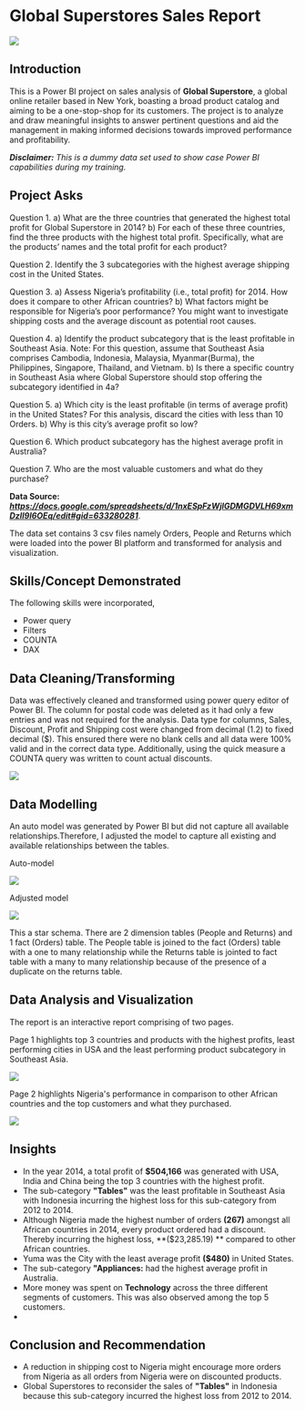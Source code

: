 # Global Superstores Sales Report

![](GlobalSuperstoreimage.jpg)

## Introduction
This is a Power BI project on sales analysis of **Global Superstore**, a global online retailer based in New York, boasting a broad product catalog and aiming to be a one-stop-shop for its customers. The project is to analyze and draw meaningful insights to answer pertinent questions and aid the management in making informed decisions towards improved performance and profitability. 

**_Disclaimer:_** _This is a dummy data set used to show case Power BI capabilities during my training._

## Project Asks

Question 1.
a) What are the three countries that generated the highest total profit for Global Superstore in 2014?
b) For each of these three countries, find the three products with the highest total profit. Specifically, what are the products’ names and the total profit for each product?

Question 2.
Identify the 3 subcategories with the highest average shipping cost in the United States.

Question 3.
a) Assess Nigeria’s profitability (i.e., total profit) for 2014. How does it compare to other African countries?
b) What factors might be responsible for Nigeria’s poor performance? You might want to investigate shipping costs and the average discount as potential root causes.

Question 4.
a) Identify the product subcategory that is the least profitable in Southeast Asia. Note: For this question, assume that Southeast Asia comprises Cambodia, Indonesia, Malaysia, Myanmar(Burma), the Philippines, Singapore, Thailand, and Vietnam.
b) Is there a specific country in Southeast Asia where Global Superstore should stop offering the subcategory identified in 4a?

Question 5.
a) Which city is the least profitable (in terms of average profit) in the United States? For this analysis, discard the cities with less than 10 Orders. b) Why is this city’s average profit so low?

Question 6.
Which product subcategory has the highest average profit in Australia?

Question 7.
Who are the most valuable customers and what do they purchase?

**Data Source: _https://docs.google.com/spreadsheets/d/1nxESpFzWjlGDMGDVLH69xmDzIl9l6OEq/edit#gid=633280281_**. 

The data set contains 3 csv files namely Orders, People and Returns which were loaded into the power BI platform and transformed for analysis and visualization.

## Skills/Concept Demonstrated

The following skills were incorporated, 
- Power query
- Filters
- COUNTA
- DAX

## Data Cleaning/Transforming

Data was effectively cleaned and transformed using power query editor of Power BI. The column for postal code was deleted as it had only a few entries and was not required for the analysis. Data type for columns, Sales, Discount, Profit and Shipping cost were changed from decimal (1.2) to fixed decimal ($). This ensured there were no blank cells and all data were 100% valid and in the correct data type. Additionally, using the quick measure a COUNTA query was written to count actual discounts.

![](Powerqueryeditor.png)

## Data Modelling

An auto model was generated by Power BI but did not capture all available relationships.Therefore, I adjusted the model to capture all existing and available relationships between the tables.

Auto-model                     

![](Auto-generated_model.png)

Adjusted model

![](Adjusted_model.png)

This a star schema. There are 2 dimension tables (People and Returns) and 1 fact (Orders) table. The People table is joined to the fact (Orders) table with a one to many relationship while the Returns table is jointed to fact table with a many to many relationship because of the presence of a duplicate on the returns table.

## Data Analysis and Visualization

The report is an interactive report comprising of two pages. 

Page 1 highlights top 3 countries and products with the highest profits, least performing cities in USA and the least performing product subcategory in Southeast Asia.

![](Visualization_page1.png)

Page 2 highlights Nigeria's performance in comparison to other African countries and the top customers and what they purchased.

![](visualization_page2.png)   

## Insights

- In the year 2014, a total profit of **$504,166** was generated with USA, India and China being the top 3 countries with the highest profit.
- The sub-category **"Tables"** was the least profitable in Southeast Asia with Indonesia incurring the highest loss for this sub-category from 2012 to 2014.
- Although Nigeria made the highest number of orders **(267)** amongst all African countries in 2014, every product ordered had a discount. Thereby incurring the highest loss, **($23,285.19) ** compared to other African countries.
- Yuma was the City with the least average profit **($480)** in United States.
- The sub-category **"Appliances:** had the highest average profit in Australia.
- More money was spent on **Technology** across the three different segments of customers. This was also observed among the top 5 customers.
- 
## Conclusion and Recommendation

- A reduction in shipping cost to Nigeria might encourage more orders from Nigeria as all orders from Nigeria were on discounted products.
- Global Superstores to reconsider the sales of **"Tables"** in Indonesia because this sub-category incurred the highest loss from 2012 to 2014.

